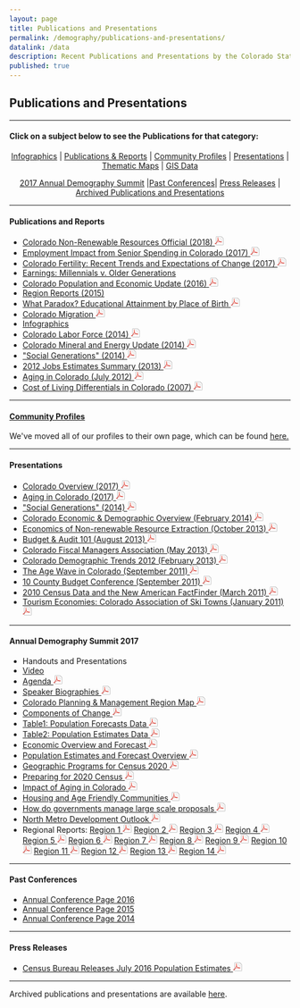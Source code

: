```yaml
---
layout: page
title: Publications and Presentations
permalink: /demography/publications-and-presentations/
datalink: /data
description: Recent Publications and Presentations by the Colorado State Demography Office
published: true
---
```


## Publications and Presentations

- - -

#### Click on a subject below to see the Publications for that category:


<div style="text-align: center;" markdown="1">

[Infographics](/demography/infographics#infographics) \| [Publications & Reports](#publications-and-reports) \| [Community Profiles](https://demography.dola.colorado.gov/community-profiles/) \| [Presentations](#presentations) \| [Thematic Maps](/gis/thematic-maps#thematic-maps) \| [GIS Data](/gis/gis-data#gis-data)

[2017 Annual Demography Summit](#annual-demography-summit-2017) \|[Past Conferences](#past-conferences)\| [Press Releases](#press-releases) \| [Archived Publications and Presentations](/demography/archived-publications-and-presentations#archived-publications-and-presentations)

</div>



- - -

#### Publications and Reports

- [Colorado Non-Renewable Resources Official (2018) ![pdf](/images/page_white_acrobat.png 'download pdf file')](https://drive.google.com/uc?export=download&id=1ZoWWhzwdjpdL_345HlIwbrjvfz-Wyhrc)
- [Employment Impact from Senior Spending in Colorado (2017) ![pdf](/images/page_white_acrobat.png 'download pdf file')](https://drive.google.com/uc?export=download&id=0B2FMBVetYCVCSDBQVlE1WkQxUlE)
- [Colorado Fertility: Recent Trends and Expectations of Change (2017) ![pdf](/images/page_white_acrobat.png 'download pdf file')](https://drive.google.com/uc?export=download&id=0B2FMBVetYCVCRUxUQjg0R0NKSkU)
- [Earnings: Millennials v. Older Generations](https://demography.dola.colorado.gov/crosstabs/millennial-earnings/)
- [Colorado Population and Economic Update (2016) ![pdf](/images/page_white_acrobat.png 'download pdf file')](https://drive.google.com/uc?export=download&id=0ByjImPUKASTTQm5LSG5SMm16UFU)
- [Region Reports (2015)](/demography/region-reports-2014/)
- [What Paradox? Educational Attainment by Place of Birth ![pdf](/images/page_white_acrobat.png 'download pdf file')](https://drive.google.com/uc?export=download&id=0B2oqdPZKJqK7RDloZG45V2JmNmc)
- [Colorado Migration ![pdf](/images/page_white_acrobat.png 'download pdf file')](https://drive.google.com/uc?export=download&id=0B2oqdPZKJqK7TVRiYlI5RnR0Tms)
- [Infographics](/demography/infographics#infographics)
- [Colorado Labor Force (2014) ![pdf](/images/page_white_acrobat.png 'download pdf file')](https://drive.google.com/uc?export=download&id=0B2oqdPZKJqK7T3FqeGdUZDhUOGM)
- [Colorado Mineral and Energy Update (2014) ![pdf](/images/page_white_acrobat.png 'download pdf file')](https://drive.google.com/uc?export=download&id=0B2oqdPZKJqK7UWNjU1ZuVnVEUmc)
- [\"Social Generations\" (2014) ![pdf](/images/page_white_acrobat.png 'download pdf file')](https://drive.google.com/uc?export=download&id=0B2oqdPZKJqK7dU9uVzdzaE84c0k)
- [2012 Jobs Estimates Summary  (2013) ![pdf](/images/page_white_acrobat.png 'download pdf file')](https://drive.google.com/uc?export=download&id=0B2oqdPZKJqK7MEVncWlCVmNEVE0)
- [Aging in Colorado (July 2012) ![pdf](/images/page_white_acrobat.png 'download pdf file')](https://drive.google.com/uc?export=download&id=0B2oqdPZKJqK7NnhnQnVhWHdJV1E)
- [Cost of Living Differentials in Colorado (2007) ![pdf](/images/page_white_acrobat.png 'download pdf file')](https://drive.google.com/uc?export=download&id=0B2oqdPZKJqK7NE1XNDVrN2tBelE)


- - -
 
#### [Community Profiles](https://demography.dola.colorado.gov/community-profiles/)

We've moved all of our profiles to their own page, which can be found [here.](https://demography.dola.colorado.gov/community-profiles/)

- - -

#### Presentations

- [Colorado Overview (2017) ![pdf](/images/page_white_acrobat.png 'download pdf file')](https://drive.google.com/uc?export=download&id=0B9kZxy54UDqMZDFWVEpvb2dWSHM)
- [Aging in Colorado (2017) ![pdf](/images/page_white_acrobat.png 'download pdf file')](https://drive.google.com/uc?export=download&id=0B9kZxy54UDqMbklTdy1qNWc1bTQ)
- [\"Social Generations\" (2014) ![pdf](/images/page_white_acrobat.png 'download pdf file')](https://drive.google.com/uc?export=download&id=0B2oqdPZKJqK7bkxBeXN3TlFlNEE)
- [Colorado Economic & Demographic Overview (February 2014) ![pdf](/images/page_white_acrobat.png 'download pdf file')](https://drive.google.com/uc?export=download&id=0B2oqdPZKJqK7VnVocTdzS1ByV00)
- [Economics of Non-renewable Resource Extraction (October 2013) ![pdf](/images/page_white_acrobat.png 'download pdf file')](https://drive.google.com/uc?export=download&id=0B2oqdPZKJqK7aUNDRUZkamVpTlk)
- [Budget & Audit 101 (August 2013) ![pdf](/images/page_white_acrobat.png 'download pdf file')](https://drive.google.com/uc?export=download&id=0B2oqdPZKJqK7NVdvUldCeURyRUE)
- [Colorado Fiscal Managers Association (May 2013) ![pdf](/images/page_white_acrobat.png 'download pdf file')](https://drive.google.com/uc?export=download&id=0B2oqdPZKJqK7SW4zQVpvUGZWU2M)
- [Colorado Demographic Trends 2012 (February 2013) ![pdf](/images/page_white_acrobat.png 'download pdf file')](https://drive.google.com/uc?export=download&id=0B2oqdPZKJqK7ajJtekt1U1k3d0k)
- [The Age Wave in Colorado (September 2011) ![pdf](/images/page_white_acrobat.png 'download pdf file')](https://drive.google.com/uc?export=download&id=0B2oqdPZKJqK7SWxLUVhfUXc3VlE)
- [10 County Budget Conference (September 2011) ![pdf](/images/page_white_acrobat.png 'download pdf file')](https://drive.google.com/uc?export=download&id=0B2oqdPZKJqK7ZDRpWE5VblFQYzQ)
- [2010 Census Data and the New American FactFinder (March 2011) ![pdf](/images/page_white_acrobat.png 'download pdf file')](https://drive.google.com/uc?export=download&id=0B2oqdPZKJqK7c3F6aVk5LUlKd1U)
- [Tourism Economies: Colorado Association of Ski Towns (January 2011) ![pdf](/images/page_white_acrobat.png 'download pdf file')](https://drive.google.com/uc?export=download&id=0B2oqdPZKJqK7bHZRV3ZYZUhTcVE)

- - -

#### Annual Demography Summit 2017

- Handouts and Presentations
 - [Video](/demography/annual-demography-summit-2017/#annual-demography-summit-videos-2017)
  - [Agenda ![pdf](/images/page_white_acrobat.png 'download pdf file')](https://drive.google.com/uc?export=download&id=0B2FMBVetYCVCdUMwTm9DN25MQUk)
  - [Speaker Biographies ![pdf](/images/page_white_acrobat.png 'download pdf file')](https://drive.google.com/uc?export=download&id=0B2FMBVetYCVCQjJEejNQeVdhVUk)
  - [Colorado Planning & Management Region Map ![pdf](/images/page_white_acrobat.png 'download pdf file')](https://drive.google.com/uc?export=download&id=0B2FMBVetYCVCcWRFN1lSZWFfRms)
  - [Components of Change ![pdf](/images/page_white_acrobat.png 'download pdf file')](https://drive.google.com/uc?export=download&id=0B2FMBVetYCVCdXBtZU1WcmVERVk)
  - [Table1: Population Forecasts Data ![pdf](/images/page_white_acrobat.png 'download pdf file')](https://drive.google.com/uc?export=download&id=0B2FMBVetYCVCczZhUklHeG44Tm8)
  - [Table2: Population Estimates Data ![pdf](/images/page_white_acrobat.png 'download pdf file')](https://drive.google.com/uc?export=download&id=0B2FMBVetYCVCM09WS3pVVFdWdHc)
  - [Economic Overview and Forecast ![pdf](/images/page_white_acrobat.png 'download pdf file')](https://drive.google.com/uc?export=download&id=1A_F42fU6XE8AepZ84U55WKX5WYdRHQwr)
  - [Population Estimates and Forecast Overview ![pdf](/images/page_white_acrobat.png 'download pdf file')](https://drive.google.com/uc?export=download&id=1ggBXzZoo0c41ormIAmXH2mdWJbVgjMBq)
  - [Geographic Programs for Census 2020 ![pdf](/images/page_white_acrobat.png 'download pdf file')](https://drive.google.com/uc?export=download&id=1USZNr_cGxg6DjP3MoqNtzXFTFVQFcSb3)
  - [Preparing for 2020 Census ![pdf](/images/page_white_acrobat.png 'download pdf file')](https://drive.google.com/uc?export=download&id=154gWqzT_DXRDRhx78w2qyCuxPaCCdIVZ)
  - [Impact of Aging in Colorado ![pdf](/images/page_white_acrobat.png 'download pdf file')](https://drive.google.com/uc?export=download&id=14lEm_kcd8CHbH5ebYtVi0tZ9yVK05_kd)
  - [Housing and Age Friendly Communities ![pdf](/images/page_white_acrobat.png 'download pdf file')](https://drive.google.com/uc?export=download&id=1fUh_5qkwru5dme8SggMfw2oYaevglub9)
  - [How do governments manage large scale proposals ![pdf](/images/page_white_acrobat.png 'download pdf file')](https://drive.google.com/uc?export=download&id=1_jcWVSw7x-Wo4UXqiD0Shu-Hf4JMc6eq)
  - [North Metro Development Outlook ![pdf](/images/page_white_acrobat.png 'download pdf file')](https://drive.google.com/uc?export=download&id=1nyk9sCUTwAj-00t0ScZPSHG8l47pxX6p)
  - Regional Reports: 
    [Region 1 ![pdf](/images/page_white_acrobat.png 'download pdf file')](https://drive.google.com/uc?export=download&id=14dKySL-ipACpcCVR_gHqZyDVlL9IFzxJ)
    [Region 2 ![pdf](/images/page_white_acrobat.png 'download pdf file')](https://drive.google.com/uc?export=download&id=1VSKotsItrbmbO531vNOKZut8U2MUlX6P)
    [Region 3 ![pdf](/images/page_white_acrobat.png 'download pdf file')](https://drive.google.com/uc?export=download&id=1bnNk4lL1TMIehXpZpKJ1NF4CV2r-OJRe)
    [Region 4 ![pdf](/images/page_white_acrobat.png 'download pdf file')](https://drive.google.com/uc?export=download&id=1nLAgwZP_CkI3kwX3C0J8NpCJnW-X5NcC)
    [Region 5 ![pdf](/images/page_white_acrobat.png 'download pdf file')](https://drive.google.com/uc?export=download&id=15XdSVknk3NZwnTsMNWx84_jxxnBMysnc)
    [Region 6 ![pdf](/images/page_white_acrobat.png 'download pdf file')](https://drive.google.com/uc?export=download&id=1ed8ds-8t87haIZBHbsTx8TtON-T_jpW6)
    [Region 7 ![pdf](/images/page_white_acrobat.png 'download pdf file')](https://drive.google.com/uc?export=download&id=15nJI5UgJl-MXpnc7_pBEQ0EBJPKm43VI)
    [Region 8 ![pdf](/images/page_white_acrobat.png 'download pdf file')](https://drive.google.com/uc?export=download&id=1o0brJA3Ha8YBUv8USsZTeUpcF7EhU_Nb)
    [Region 9 ![pdf](/images/page_white_acrobat.png 'download pdf file')](https://drive.google.com/uc?export=download&id=1xn4VpSDEPPYECfq0YZZ-86c-3FY2-9QT)
    [Region 10 ![pdf](/images/page_white_acrobat.png 'download pdf file')](https://drive.google.com/uc?export=download&id=1OlyABEP-jVwY8WbeqjP4R9ksfYc-G3hJ)
    [Region 11 ![pdf](/images/page_white_acrobat.png 'download pdf file')](https://drive.google.com/uc?export=download&id=1AAObyMQ1YA_glU4CcYKYw9nlaKRf8B_V)
    [Region 12 ![pdf](/images/page_white_acrobat.png 'download pdf file')](https://drive.google.com/uc?export=download&id=1udq1FRK8zcj5Ho0drpHLAu1a_JrREc6p)
    [Region 13 ![pdf](/images/page_white_acrobat.png 'download pdf file')](https://drive.google.com/uc?export=download&id=1fDhLOHzUAQ3rvOI35tso9xgJXe52YnFi)
    [Region 14 ![pdf](/images/page_white_acrobat.png 'download pdf file')](https://drive.google.com/uc?export=download&id=1gY5WrSJzzYi8zqkFcsqXmMstZzoIj5Wm)
 
---

#### Past Conferences

 - [Annual Conference Page 2016](/demography/annual-demography-summit-2016/#annual-demography-summit-videos-2016)
 - [Annual Conference Page 2015](/demography/annual-demography-meeting-2015/#annual-demography-meeting-videos-2015)
 - [Annual Conference Page 2014](/demography/annual-demography-meeting-2014/#annual-demography-meeting-videos-2014)

- - -

#### Press Releases

   - [Census Bureau Releases July 2016 Population Estimates ![pdf](/images/page_white_acrobat.png 'download pdf file')](https://drive.google.com/uc?export=download&id=0ByjImPUKASTTRlBkT3NlVDZ1ZUE)  
   
- - -

Archived publications and presentations are available [here](/demography/archived-publications-and-presentations#archived-publications-and-presentations).
